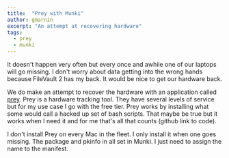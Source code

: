 ```yaml
---
title:  "Prey with Munki"
author: gmarnin
excerpt: "An attempt at recovering hardware"
tags:
  - prey
  - munki
---
```



It doesn't happen very often but every once and awhile one of our laptops will go missing. I don't worry about data getting into the wrong hands because FileVault 2 has my back. It would be nice to get our hardware back.

We do make an attempt to recover the hardware with an application called [prey](https://www.preyproject.com). Prey is a hardware tracking tool. They have several levels of service but for my use case I go with the free tier. Prey works by installing what some would call a hacked up set of bash scripts. That maybe be true but it works when I need it and for me that's all that counts (github link to code).

I don't install Prey on every Mac in the fleet. I only install it when one goes missing. The package and pkinfo in all set in Munki. I just need to assign the name to the manifest.
